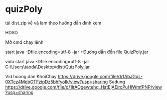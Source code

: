 # quizPoly
tải dist.zip về và làm theo hướng dẫn đính kèm

HDSD

Mở cmd chạy lệnh

start java -Dfile.encoding=utf-8 -jar +Đường dẫn đến file QuizPoly.jar

vidu
start java -Dfile.encoding=utf-8 -jar C:\Users\taoda\Desktop\dist\QuizPoly.jar

Vid huong dan
KhoiChay
https://drive.google.com/file/d/1AbJGqL-0XTcz4MebOTFzipDz5bhfyoIk/view?usp=sharing
Sudung
https://drive.google.com/file/d/1lrAOgewtehq_HatEjAEjrcPuHlWmfPNP/view?usp=sharing
